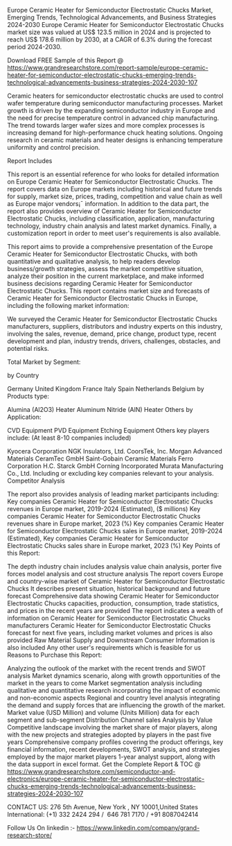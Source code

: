 Europe Ceramic Heater for Semiconductor Electrostatic Chucks Market, Emerging Trends, Technological Advancements, and Business Strategies 2024-2030
Europe Ceramic Heater for Semiconductor Electrostatic Chucks market size was valued at US$ 123.5 million in 2024 and is projected to reach US$ 178.6 million by 2030, at a CAGR of 6.3% during the forecast period 2024-2030.

Download FREE Sample of this Report @ https://www.grandresearchstore.com/report-sample/europe-ceramic-heater-for-semiconductor-electrostatic-chucks-emerging-trends-technological-advancements-business-strategies-2024-2030-107

Ceramic heaters for semiconductor electrostatic chucks are used to control wafer temperature during semiconductor manufacturing processes. Market growth is driven by the expanding semiconductor industry in Europe and the need for precise temperature control in advanced chip manufacturing. The trend towards larger wafer sizes and more complex processes is increasing demand for high-performance chuck heating solutions. Ongoing research in ceramic materials and heater designs is enhancing temperature uniformity and control precision.

Report Includes

This report is an essential reference for who looks for detailed information on Europe Ceramic Heater for Semiconductor Electrostatic Chucks. The report covers data on Europe markets including historical and future trends for supply, market size, prices, trading, competition and value chain as well as Europe major vendors¡¯ information. In addition to the data part, the report also provides overview of Ceramic Heater for Semiconductor Electrostatic Chucks, including classification, application, manufacturing technology, industry chain analysis and latest market dynamics. Finally, a customization report in order to meet user's requirements is also available.

This report aims to provide a comprehensive presentation of the Europe Ceramic Heater for Semiconductor Electrostatic Chucks, with both quantitative and qualitative analysis, to help readers develop business/growth strategies, assess the market competitive situation, analyze their position in the current marketplace, and make informed business decisions regarding Ceramic Heater for Semiconductor Electrostatic Chucks. This report contains market size and forecasts of Ceramic Heater for Semiconductor Electrostatic Chucks in Europe, including the following market information:

We surveyed the Ceramic Heater for Semiconductor Electrostatic Chucks manufacturers, suppliers, distributors and industry experts on this industry, involving the sales, revenue, demand, price change, product type, recent development and plan, industry trends, drivers, challenges, obstacles, and potential risks.

Total Market by Segment:

by Country

Germany
United Kingdom
France
Italy
Spain
Netherlands
Belgium
by Products type:

Alumina (Al2O3) Heater
Aluminum Nitride (AlN) Heater
Others
by Application:

CVD Equipment
PVD Equipment
Etching Equipment
Others
key players include: (At least 8-10 companies included)

Kyocera Corporation
NGK Insulators, Ltd.
CoorsTek, Inc.
Morgan Advanced Materials
CeramTec GmbH
Saint-Gobain Ceramic Materials
Ferro Corporation
H.C. Starck GmbH
Corning Incorporated
Murata Manufacturing Co., Ltd.
Including or excluding key companies relevant to your analysis.
Competitor Analysis

The report also provides analysis of leading market participants including:
Key companies Ceramic Heater for Semiconductor Electrostatic Chucks revenues in Europe market, 2019-2024 (Estimated), ($ millions)
Key companies Ceramic Heater for Semiconductor Electrostatic Chucks revenues share in Europe market, 2023 (%)
Key companies Ceramic Heater for Semiconductor Electrostatic Chucks sales in Europe market, 2019-2024 (Estimated),
Key companies Ceramic Heater for Semiconductor Electrostatic Chucks sales share in Europe market, 2023 (%)
Key Points of this Report:

The depth industry chain includes analysis value chain analysis, porter five forces model analysis and cost structure analysis
The report covers Europe and country-wise market of Ceramic Heater for Semiconductor Electrostatic Chucks
It describes present situation, historical background and future forecast
Comprehensive data showing Ceramic Heater for Semiconductor Electrostatic Chucks capacities, production, consumption, trade statistics, and prices in the recent years are provided
The report indicates a wealth of information on Ceramic Heater for Semiconductor Electrostatic Chucks manufacturers
Ceramic Heater for Semiconductor Electrostatic Chucks forecast for next five years, including market volumes and prices is also provided
Raw Material Supply and Downstream Consumer Information is also included
Any other user's requirements which is feasible for us
Reasons to Purchase this Report:

Analyzing the outlook of the market with the recent trends and SWOT analysis
Market dynamics scenario, along with growth opportunities of the market in the years to come
Market segmentation analysis including qualitative and quantitative research incorporating the impact of economic and non-economic aspects
Regional and country level analysis integrating the demand and supply forces that are influencing the growth of the market.
Market value (USD Million) and volume (Units Million) data for each segment and sub-segment
Distribution Channel sales Analysis by Value
Competitive landscape involving the market share of major players, along with the new projects and strategies adopted by players in the past five years
Comprehensive company profiles covering the product offerings, key financial information, recent developments, SWOT analysis, and strategies employed by the major market players
1-year analyst support, along with the data support in excel format.
Get the Complete Report & TOC @ https://www.grandresearchstore.com/semiconductor-and-electronics/europe-ceramic-heater-for-semiconductor-electrostatic-chucks-emerging-trends-technological-advancements-business-strategies-2024-2030-107

CONTACT US:
276 5th Avenue, New York , NY 10001,United States
International: (+1) 332 2424 294 /  646 781 7170 / +91 8087042414

Follow Us On linkedin :- https://www.linkedin.com/company/grand-research-store/
